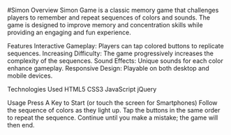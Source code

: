 #Simon
Overview
Simon Game is a classic memory game that challenges players to remember and repeat sequences of colors and sounds. The game is designed to improve memory and concentration skills while providing an engaging and fun experience.

Features
Interactive Gameplay: Players can tap colored buttons to replicate sequences.
Increasing Difficulty: The game progressively increases the complexity of the sequences.
Sound Effects: Unique sounds for each color enhance gameplay.
Responsive Design: Playable on both desktop and mobile devices.

Technologies Used
HTML5
CSS3
JavaScript
jQuery

Usage
Press A Key to Start (or touch the screen for Smartphones)
Follow the sequence of colors as they light up.
Tap the buttons in the same order to repeat the sequence.
Continue until you make a mistake; the game will then end.
